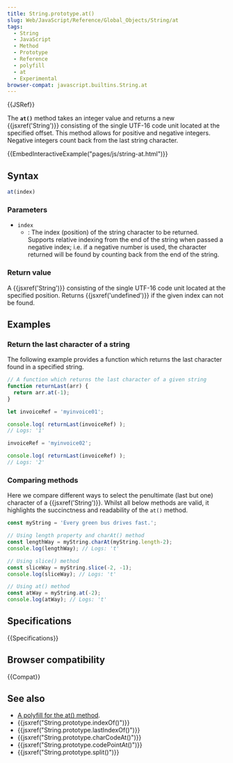 ```yaml
---
title: String.prototype.at()
slug: Web/JavaScript/Reference/Global_Objects/String/at
tags:
  - String
  - JavaScript
  - Method
  - Prototype
  - Reference
  - polyfill
  - at
  - Experimental
browser-compat: javascript.builtins.String.at
---
```

{{JSRef}}

The **`at()`** method takes an integer value and returns a new
{{jsxref('String')}} consisting of the single UTF-16 code unit located
at the specified offset. This method allows for positive and negative integers.
Negative integers count back from the last string character.

{{EmbedInteractiveExample("pages/js/string-at.html")}}

## Syntax

```js
at(index)
```

### Parameters

*   `index`
    *   : The index (position) of the string character to be returned. Supports
        relative indexing from the end of the string when passed a negative index;
        i.e. if a negative number is used, the character returned will be found by
        counting back from the end of the string.

### Return value

A {{jsxref('String')}} consisting of the single UTF-16 code unit located
at the specified position. Returns {{jsxref('undefined')}} if the given
index can not be found.

## Examples

### Return the last character of a string

The following example provides a function which returns the last character found
in a specified string.

```js
// A function which returns the last character of a given string
function returnLast(arr) {
  return arr.at(-1);
}

let invoiceRef = 'myinvoice01';

console.log( returnLast(invoiceRef) );
// Logs: '1'

invoiceRef = 'myinvoice02';

console.log( returnLast(invoiceRef) );
// Logs: '2'
```

### Comparing methods

Here we compare different ways to select the penultimate (last but one)
character of a {{jsxref('String')}}. Whilst all below methods are valid,
it highlights the succinctness and readability of the `at()` method.

```js
const myString = 'Every green bus drives fast.';

// Using length property and charAt() method
const lengthWay = myString.charAt(myString.length-2);
console.log(lengthWay); // Logs: 't'

// Using slice() method
const sliceWay = myString.slice(-2, -1);
console.log(sliceWay); // Logs: 't'

// Using at() method
const atWay = myString.at(-2);
console.log(atWay); // Logs: 't'
```

## Specifications

{{Specifications}}

## Browser compatibility

{{Compat}}

## See also

*   [A polyfill for the at() method](https://github.com/tc39/proposal-relative-indexing-method#polyfill).
*   {{jsxref("String.prototype.indexOf()")}}
*   {{jsxref("String.prototype.lastIndexOf()")}}
*   {{jsxref("String.prototype.charCodeAt()")}}
*   {{jsxref("String.prototype.codePointAt()")}}
*   {{jsxref("String.prototype.split()")}}
